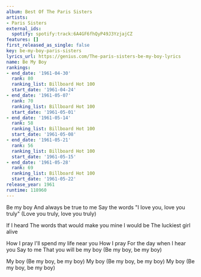 ```yaml
---
album: Best Of The Paris Sisters
artists:
- Paris Sisters
external_ids:
  spotify: spotify:track:6A4GF6fhQyP49J3YzjajCZ
features: []
first_released_as_single: false
key: be-my-boy-paris-sisters
lyrics_url: https://genius.com/The-paris-sisters-be-my-boy-lyrics
name: Be My Boy
rankings:
- end_date: '1961-04-30'
  rank: 80
  ranking_list: Billboard Hot 100
  start_date: '1961-04-24'
- end_date: '1961-05-07'
  rank: 70
  ranking_list: Billboard Hot 100
  start_date: '1961-05-01'
- end_date: '1961-05-14'
  rank: 58
  ranking_list: Billboard Hot 100
  start_date: '1961-05-08'
- end_date: '1961-05-21'
  rank: 56
  ranking_list: Billboard Hot 100
  start_date: '1961-05-15'
- end_date: '1961-05-28'
  rank: 69
  ranking_list: Billboard Hot 100
  start_date: '1961-05-22'
release_year: 1961
runtime: 118960
---
```

Be my boy
And always be true to me
Say the words
"I love you, love you truly"
(Love you truly, love you truly)

If I heard
The words that would make you mine
I would be
The luckiest girl alive

How I pray
I'll spend my life near you
How I pray
For the day when I hear you
Say to me
That you will be my boy
(Be my boy, be my boy)

My boy (Be my boy, be my boy)
My boy (Be my boy, be my boy)
My boy (Be my boy, be my boy)

